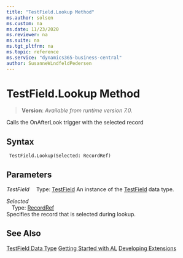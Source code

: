 ```yaml
---
title: "TestField.Lookup Method"
ms.author: solsen
ms.custom: na
ms.date: 11/23/2020
ms.reviewer: na
ms.suite: na
ms.tgt_pltfrm: na
ms.topic: reference
ms.service: "dynamics365-business-central"
author: SusanneWindfeldPedersen
---
```

[//]: # (START>DO_NOT_EDIT)
[//]: # (IMPORTANT:Do not edit any of the content between here and the END>DO_NOT_EDIT.)
[//]: # (Any modifications should be made in the .xml files in the ModernDev repo.)
# TestField.Lookup Method
> **Version**: _Available from runtime version 7.0._

Calls the OnAfterLook trigger with the selected record


## Syntax
```
 TestField.Lookup(Selected: RecordRef)
```
## Parameters
*TestField*
&emsp;Type: [TestField](testfield-data-type.md)
An instance of the [TestField](testfield-data-type.md) data type.

*Selected*  
&emsp;Type: [RecordRef](../recordref/recordref-data-type.md)  
Specifies the record that is selected during lookup.  



[//]: # (IMPORTANT: END>DO_NOT_EDIT)
## See Also
[TestField Data Type](testfield-data-type.md)
[Getting Started with AL](../devenv-get-started.md)
[Developing Extensions](../devenv-dev-overview.md)